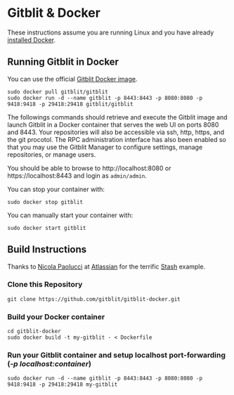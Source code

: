 # Gitblit & Docker

These instructions assume you are running Linux and you have already [installed Docker](https://docs.docker.com/install/linux/docker-ce/ubuntu/).


## Running Gitblit in Docker

You can use the official [Gitblit Docker image](https://hub.docker.com/r/gitblit/gitblit).

```
sudo docker pull gitblit/gitblit
sudo docker run -d --name gitblit -p 8443:8443 -p 8080:8080 -p 9418:9418 -p 29418:29418 gitblit/gitblit
```

The followings commands should retrieve and execute the Gitblit image and launch Gitblit in a Docker container that serves the web UI on ports 8080 and 8443.  Your repositories will also be accessible via ssh, http, https, and the git procotol.  The RPC administration interface has also been enabled so that you may use the Gitblit Manager to configure settings, manage repositories, or manage users.

You should be able to browse to http://localhost:8080 or https://localhost:8443 and login as `admin/admin`.

You can stop your container with:
```
sudo docker stop gitblit
```

You can manually start your container with:
```
sudo docker start gitblit
```

## Build Instructions

Thanks to [Nicola Paolucci](https://blogs.atlassian.com/2013/11/docker-all-the-things-at-atlassian-automation-and-wiring/) at [Atlassian](https://atlassian.com) for the terrific [Stash](https://www.atlassian.com/stash) example.

### Clone this Repository
```
git clone https://github.com/gitblit/gitblit-docker.git
```
### Build your Docker container
```
cd gitblit-docker
sudo docker build -t my-gitblit - < Dockerfile
```
### Run your Gitblit container and setup localhost port-forwarding (*-p localhost:container*)
```
sudo docker run -d --name gitblit -p 8443:8443 -p 8080:8080 -p 9418:9418 -p 29418:29418 my-gitblit
```

